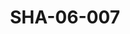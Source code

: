 ---
pid: SHA-06-007
title: SHA-06-007
language: ar
collection: شرحبيل احمد
original_label: 
rights: شرحبيل احمد
location_of_original: شرحبيل احمد
photographer_or_studio: 
scanned_from: photograph 10.1 by 13
_date: March 1982
location: الخرطوم
description: شرحبيل احمد و فرقته
additional_notes: 
permission_display: 'yes'
on_server: 'no'
on_website: 'no'
permalink: "/archive/ar/sha-06-007.html"
layout: photo-page
---